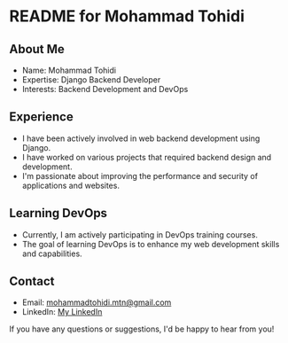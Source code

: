 # README for Mohammad Tohidi

## About Me
- Name: Mohammad Tohidi
- Expertise: Django Backend Developer
- Interests: Backend Development and DevOps

## Experience
- I have been actively involved in web backend development using Django.
- I have worked on various projects that required backend design and development.
- I'm passionate about improving the performance and security of applications and websites.

## Learning DevOps
- Currently, I am actively participating in DevOps training courses.
- The goal of learning DevOps is to enhance my web development skills and capabilities.

## Contact
- Email: mohammadtohidi.mtn@gmail.com
- LinkedIn: [My LinkedIn]([https://www.linkedin.com/in/mohammad-tohidi](https://www.linkedin.com/in/mohammad-tohidi-84a0b025a/))

If you have any questions or suggestions, I'd be happy to hear from you!
